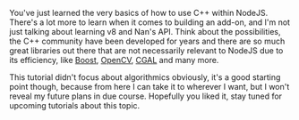 You've just learned the very basics of how to use C++ within NodeJS. There's a lot more to learn when it comes to building an add-on, and I'm not just talking about learning v8 and Nan's API. Think about the possibilities, the C++ community have been developed for years and there are so much great libraries out there that are not necessarily relevant to NodeJS due to its efficiency, like [Boost](http://www.boost.org/), [OpenCV](http://opencv.org/), [CGAL](http://www.cgal.org/) and many more.

This tutorial didn't focus about algorithmics obviously, it's a good starting point though, because from here I can take it to wherever I want, but I won't reveal my future plans in due course. Hopefully you liked it, stay tuned for upcoming tutorials about this topic.